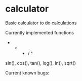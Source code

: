 # calculator

Basic calculator to do calculations

Currently implemented functions

+ - * / ^ 

sin(), cos(), tan(), log(), ln(), sqrt()

Current known bugs:
